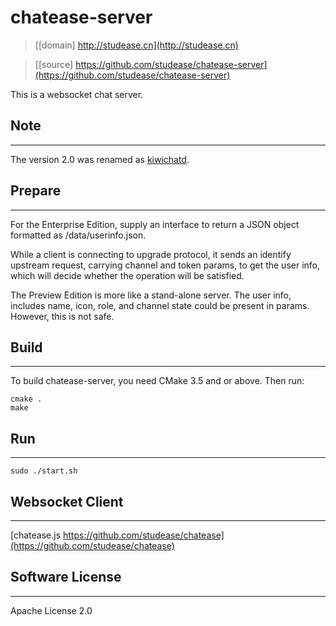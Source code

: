 # chatease-server

> [[domain] http://studease.cn](http://studease.cn)

> [[source] https://github.com/studease/chatease-server](https://github.com/studease/chatease-server)

This is a websocket chat server.


## Note
-------

The version 2.0 was renamed as [kiwichatd](http://studease.cn/kiwichatd.html).


## Prepare
----------

For the Enterprise Edition, supply an interface to return a JSON object formatted as /data/userinfo.json.

While a client is connecting to upgrade protocol, it sends an identify upstream request, carrying channel and token params, 
to get the user info, which will decide whether the operation will be satisfied.

The Preview Edition is more like a stand-alone server. The user info, includes name, icon, role, and channel state could be
present in params. However, this is not safe.


## Build
--------

To build chatease-server, you need CMake 3.5 and or above. Then run:

```
cmake .
make
```


## Run
------

```
sudo ./start.sh
```


## Websocket Client
-------------------

[chatease.js https://github.com/studease/chatease](https://github.com/studease/chatease)


## Software License
-------------------

Apache License 2.0
